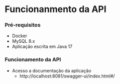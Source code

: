 # Funcionanmento da API

### Pré-requisitos

* Docker
* MySQL 8.x
* Aplicação escrita em Java 17 

### Funcionamento da API
* Acesso a documentação da aplicação
  * http://localhost:8081/swagger-ui/index.html#/



